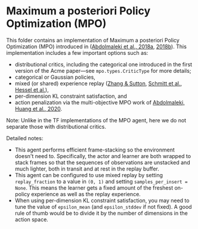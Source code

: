 # Maximum a posteriori Policy Optimization (MPO)

This folder contains an implementation of Maximum a posteriori Policy
Optimization (MPO) introduced in ([Abdolmaleki et al., 2018a], [2018b]). 
This implementation includes a few important options such as:

* distributional critics, including the categorical one introduced in the first
  version of the Acme paper—see `mpo.types.CriticType` for more details;
* categorical or Gaussian policies,
* mixed (or shared) experience replay ([Zhang & Sutton], [Schmitt et al.],
  [Hessel et al.]),
* per-dimension KL constraint satisfaction, and
* action penalization via the multi-objective MPO work of
  [Abdolmaleki, Huang et al., 2020].

Note: Unlike in the TF implementations of the MPO agent, here we do not separate
those with distributional critics.

Detailed notes:

* This agent performs efficient frame-stacking so the environment doesn't need
  to. Specifically, the actor and learner are both wrapped to stack frames so
  that the sequences of observations are unstacked and much lighter, both in
  transit and at rest in the replay buffer.
* This agent can be configured to use mixed replay by setting `replay_fraction`
  to a value in `(0, 1)` and setting `samples_per_insert = None`. This means the
  learner gets a fixed amount of the freshest on-policy experience as well as
  the replay experience.
* When using per-dimension KL constraint satisfaction, you may need to tune
  the value of `epsilon_mean` (and `epsilon_stddev` if not fixed). A good rule
  of thumb would be to divide it by the number of dimensions in the action
  space.

[Abdolmaleki et al., 2018a]: https://arxiv.org/pdf/1806.06920.pdf
[2018b]: https://arxiv.org/pdf/1812.02256.pdf
[Abdolmaleki, Huang et al., 2020]: https://arxiv.org/pdf/2005.07513.pdf
[Zhang & Sutton]: https://arxiv.org/abs/1712.01275
[Schmitt et al.]: https://arxiv.org/abs/1909.11583
[Hessel et al.]: https://arxiv.org/abs/2104.06159
